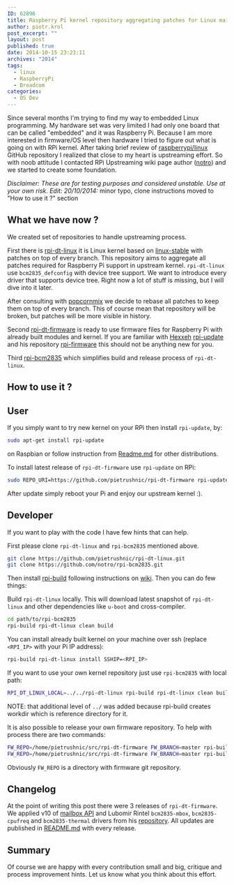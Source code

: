```yaml
---
ID: 62896
title: Raspberry Pi kernel repository aggregating patches for Linux mainline
author: piotr.krol
post_excerpt: ""
layout: post
published: true
date: 2014-10-15 23:23:11
archives: "2014"
tags:
  - linux
  - RaspberryPi
  - Broadcom
categories:
  - OS Dev
---
```


Since several months I'm trying to find my way to embedded Linux programming. My
hardware set was very limited I had only one board that can be called "embedded"
and it was Raspberry Pi. Because I am more interested in firmware/OS level then
hardware I tried to figure out what is going on with RPi kernel. After taking
brief review of [raspberrypi/linux](https://github.com/raspberrypi/linux) GitHub
repository I realized that close to my heart is upstreaming effort. So with noob
attitude I contacted RPi Upstreaming wiki page author
([notro](https://github.com/notro)) and we started to create some foundation.

_Disclaimer: These are for testing purposes and considered unstable. Use at your
own risk._ _Edit: 20/10/2014:_ minor typo, clone instructions moved to "How to
use it ?" section

## What we have now ?

We created set of repositories to handle upstreaming process.

First there is [rpi-dt-linux](https://github.com/pietrushnic/rpi-dt-linux.git)
it is Linux kernel based on
[linux-stable](https://git.kernel.org/cgit/linux/kernel/git/stable/linux-stable.git/)
with patches on top of every branch. This repository aims to aggregate all
patches required for Raspberry Pi support in upstream kernel. `rpi-dt-linux` use
`bcm2835_defconfig` with device tree support. We want to introduce every driver
that supports device tree. Right now a lot of stuff is missing, but I will dive
into it later.

After consulting with
[popcornmix](https://github.com/raspberrypi/linux/issues/698) we decide to
rebase all patches to keep them on top of every branch. This of course mean that
repository will be broken, but patches will be more visible in history.

Second [rpi-dt-firmware](https://github.com/pietrushnic/rpi-dt-firmware) is
ready to use firmware files for Raspberry Pi with already built modules and
kernel. If you are familiar with [Hexxeh](https://github.com/Hexxeh)
[rpi-update](https://github.com/Hexxeh/rpi-update) and his repository
[rpi-firmware](https://github.com/Hexxeh/rpi-firmware) this should not be
anything new for you.

Third [rpi-bcm2835](https://github.com/notro/rpi-bcm2835) which simplifies build
and release process of `rpi-dt-linux`.

## How to use it ?

## User

If you simply want to try new kernel on your RPi then install `rpi-update`, by:

```bash
sudo apt-get install rpi-update
```

on Raspbian or follow instruction from
[Readme.md](https://github.com/Hexxeh/rpi-update) for other distributions.

To install latest release of `rpi-dt-firmware` use `rpi-update` on RPi:

```bash
sudo REPO_URI=https://github.com/pietrushnic/rpi-dt-firmware rpi-update
```

After update simply reboot your Pi and enjoy our upstream kernel :).

## Developer

If you want to play with the code I have few hints that can help.

First please clone `rpi-dt-linux` and `rpi-bcm2835` mentioned above.

```bash
git clone https://github.com/pietrushnic/rpi-dt-linux.git
git clone https://github.com/notro/rpi-bcm2835.git
```

Then install [rpi-build](https://github.com/notro/rpi-build) following
instructions on [wiki](https://github.com/notro/rpi-build/wiki). Then you can do
few things:

Build `rpi-dt-linux` locally. This will download latest snapshot of
`rpi-dt-linux` and other dependencies like `u-boot` and cross-compiler.

```bash
cd path/to/rpi-bcm2835
rpi-build rpi-dt-linux clean build
```

You can install already built kernel on your machine over ssh (replace
`<RPI_IP>` with your Pi IP address):

```bash
rpi-build rpi-dt-linux install SSHIP=<RPI_IP>
```

If you want to use your own kernel repository just use `rpi-bcm2835` with local
path:

```bash
RPI_DT_LINUX_LOCAL=../../rpi-dt-linux rpi-build rpi-dt-linux clean build
```

NOTE: that additional level of `../` was added because rpi-build creates workdir
which is reference directory for it.

It is also possible to release your own firmware repository. To help with
process there are two commands:

```bash
FW_REPO=/home/pietrushnic/src/rpi-dt-firmware FW_BRANCH=master rpi-build rpi-dt-linux commit
FW_REPO=/home/pietrushnic/src/rpi-dt-firmware FW_BRANCH=master rpi-build rpi-dt-linux push
```

Obviously `FW_REPO` is a directory with firmware git repository.

## Changelog

At the point of writing this post there were 3 releases of `rpi-dt-firmware`. We
applied v10 of [mailbox API](http://lwn.net/Articles/607424/) and Lubomir Rintel
`bcm2835-mbox`, `bcm2835-cpufreq` and `bcm2835-thermal` drivers from his
[repository](https://github.com/hackerspace/rpi-linux/commits/lr-raspberry-pi-new-mailbox).
All updates are published in
[README.md](https://github.com/pietrushnic/rpi-dt-firmware/blob/master/README.md)
with every release.

## Summary

Of course we are happy with every contribution small and big, critique and
process improvement hints. Let us know what you think about this effort.
